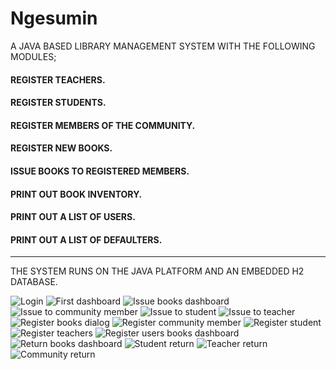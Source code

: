 # Ngesumin
A JAVA BASED LIBRARY MANAGEMENT SYSTEM WITH THE FOLLOWING MODULES;
#### REGISTER TEACHERS.
#### REGISTER STUDENTS.
#### REGISTER MEMBERS OF THE COMMUNITY.
#### REGISTER NEW BOOKS.
#### ISSUE BOOKS TO REGISTERED MEMBERS.
#### PRINT OUT BOOK INVENTORY.
#### PRINT OUT A LIST OF USERS.
#### PRINT OUT A LIST OF DEFAULTERS.
************************************
THE SYSTEM RUNS ON THE JAVA PLATFORM AND AN EMBEDDED H2 DATABASE.

![Login](https://user-images.githubusercontent.com/48671383/92925510-44a6f500-f443-11ea-93fc-670b11c501f9.jpg)  ![First dashboard](https://user-images.githubusercontent.com/48671383/92729977-d51a0280-f37b-11ea-8ba0-2d6bd2b0d9d4.jpg)  ![Issue books dashboard](https://user-images.githubusercontent.com/48671383/92925598-66a07780-f443-11ea-8726-0b0db8d09bdc.jpg)  ![Issue to community member](https://user-images.githubusercontent.com/48671383/92729981-d6e3c600-f37b-11ea-9d6b-ad8e160cd367.jpg)  ![Issue to student](https://user-images.githubusercontent.com/48671383/92729983-d77c5c80-f37b-11ea-928e-c6d4dedf4512.jpg) ![Issue to teacher](https://user-images.githubusercontent.com/48671383/92729985-d814f300-f37b-11ea-9351-6dcd6731e810.jpg) ![Register books dialog](https://user-images.githubusercontent.com/48671383/92729993-d9462000-f37b-11ea-9504-0e51722b72a2.jpg)  ![Register community member](https://user-images.githubusercontent.com/48671383/92729996-d9deb680-f37b-11ea-965e-47e26026f917.jpg)  ![Register student](https://user-images.githubusercontent.com/48671383/92729998-da774d00-f37b-11ea-9700-ecedfcc34944.jpg) ![Register teachers](https://user-images.githubusercontent.com/48671383/92730002-dba87a00-f37b-11ea-9133-d022285a0e56.jpg)  ![Register users   books dashboard](https://user-images.githubusercontent.com/48671383/92730005-dba87a00-f37b-11ea-833f-f2bca7686cc2.jpg) ![Return books dashboard](https://user-images.githubusercontent.com/48671383/92730009-dc411080-f37b-11ea-8bfe-103d1bbbcf3b.jpg) ![Student return](https://user-images.githubusercontent.com/48671383/92730011-dcd9a700-f37b-11ea-9ab9-e807a777e724.jpg) ![Teacher return](https://user-images.githubusercontent.com/48671383/92730017-dcd9a700-f37b-11ea-889d-597bb9a9897c.jpg) ![Community return](https://user-images.githubusercontent.com/48671383/92730021-dd723d80-f37b-11ea-99e4-525d702c3319.jpg)
